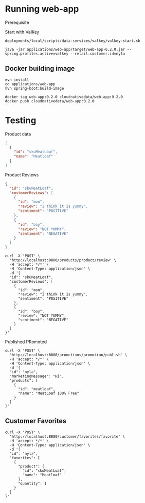 # Running web-app


Prerequisite 

Start with ValKey

```shell
deployments/local/scripts/data-services/valkey/valkey-start.sh
```


```shell
java -jar applications/web-app/target/web-app-0.2.0.jar --spring.profiles.active=valkey --retail.customer.id=nyla
```


## Docker building image

```shell
mvn install
cd applications/web-app
mvn spring-boot:build-image
```

```shell
docker tag web-app:0.2.0 cloudnativedata/web-app:0.2.0
docker push cloudnativedata/web-app:0.2.0
```


# Testing



Product data

```json
[
  {
    "id": "skuMeatLoaf",
    "name": "Meatloaf"
  }
]
```

Product Reviews

```json
{
  "id": "skuMeatLoaf",
  "customerReviews": [
    {
      "id": "mom",
      "review": "I think it is yummy",
      "sentiment": "POSITIVE"
    },
    {
      "id": "boy",
      "review": "NOT YUMMY",
      "sentiment": "NEGATIVE"
    }
  ]
}
```


```shell
curl -X 'POST' \
  'http://localhost:8080/products/product/review' \
  -H 'accept: */*' \
  -H 'Content-Type: application/json' \
  -d '{
  "id": "skuMeatLoaf",
  "customerReviews": [
    {
      "id": "mom",
      "review": "I think it is yummy",
      "sentiment": "POSITIVE"
    },
    {
      "id": "boy",
      "review": "NOT YUMMY",
      "sentiment": "NEGATIVE"
    }
  ]
}'
```


Published PRomoted



```shell
curl -X 'POST' \
  'http://localhost:8080/promotions/promotion/publish' \
  -H 'accept: */*' \
  -H 'Content-Type: application/json' \
  -d '{
  "id": "nyla",
  "marketingMessage": "Hi",
  "products": [
    {
      "id": "meatloaf",
      "name": "MeatLoaf 100% Free"
    }
  ]
}'
```



## Customer Favorites


```shell
curl -X 'POST' \
  'http://localhost:8080/customer/favorites/favorite' \
  -H 'accept: */*' \
  -H 'Content-Type: application/json' \
  -d '{
  "id": "nyla",
  "favorites": [
    {
      "product": {
        "id": "skuMeatLoaf",
        "name": "Meatloaf"
      },
      "quantity": 1
    }
  ]
}'
```
